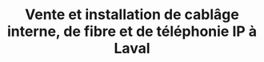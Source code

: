 ---
title: "Vente et installation de cablâge interne, de fibre et de téléphonie IP à Laval"
description: "Pour tous vos réseaux internes, comptez sur Planiselect pour l'installation de câblage, de fibre et de téléphonie IP."
titre: Installation de câblage, de fibre et de téléphonie IP
identifiant: cablage
desc: Découvrez nos services de câblage informatique, de fibre et de téléphonie IP.
slug: cablage-fibre-telephonie-ip
i18nlanguage: fr
icon: /img/ico/connector-wire.svg
image: /img/gal3.jpg
banner: /img/cablage-informatique.jpg
slidertitle: "Vente et installation de câblage certifié Leviton et Hublon"
section1:
  title: Informatique
  description: >-
    Nous offrons un câblage de type Cat5, Cat5e, Cat6 et Cat6e selon les normes de l’industrie et des codes du bâtiment. Notre expertise est soutenue par l'expérience et les formations régulières de notre équipe de techniciens.


    Nous effectuons l’installation de tout le réseau interne de votre entreprise, et sommes des spécialistes de tout ce qui a trait aux réseaux filaires et sans-fil. L’objectif est de tout connecter ensemble, et de permettre une communication entre les ordinateurs et l’extérieur. 


    Certification complète de l’installation: **Certification Leviton**, **Hubbell**
section2:
  image1: /img/cablage-informatique-et-telephonique.jpg
  image2: /img/cablage-telephonique.jpg
  image3: /img/cablage-informatique.jpg
section3:
  title: Téléphonie standard et IP
  col1: >-
    Souvent, les services de câblage informatique et téléphonique vont de paire. C’est pourquoi nous offrons également des installations de câblage téléphonique de qualité.


    ![Mitel](/quart/img/mitel-logo.png) ![Grandstream](/quart/img/grandstream-logo.png) ![Digium](/quart/img/digium-logo.png) ![Snom](/quart/img/snom-logo.png) ![Yealink](/quart/img/yealink-logo.png) ![Algo](/quart/img/algo-logo.png)
  col2: >-
    Les systèmes téléphoniques standards utilisent le même type d’installation que celui du câblage structuré. En contrepartie, la téléphonie IP a l’avantage de passer par le réseau de câblage structuré, généralement réservé au Data.


    ![Polycom](/quart/img/polycom-logo.png) ![Jabra](/quart/img/jabra-logo.jpg) ![Plantronics](/quart/img/plantronics-logo.png) ![Audiocodes](/quart/img/audiocodes-logo.png) ![Asterisk](/quart/img/asterisk-logo.png)
section4:
  title: Fibre optique et fusion
  image: /img/fibre-optique-2.jpg
  description: >-
    Monomode, multimode, 6 brins et plus, la fibre est un incontournable. Avec les exigences toujours plus élevées de nos clients, la fibre est devenue une norme de plus en plus accessible et utilisée. Nous nous assurons de rester en tête de notre domaine et de vous offrir une expertise imbattable en installation de fibre optique et fusion.


    Nous offrons divers produits à nos clients:


    * Produits Fibres Optique; SFP, SFP+, WDM, CWDM, XFP, MUX/DMUX)

    * Câbles de raccordement; SFP+/QSFP+ ACTIF ET PASSIF

    * Compatible CISCO, HP, AVAYA, BROCADE etc.
---
